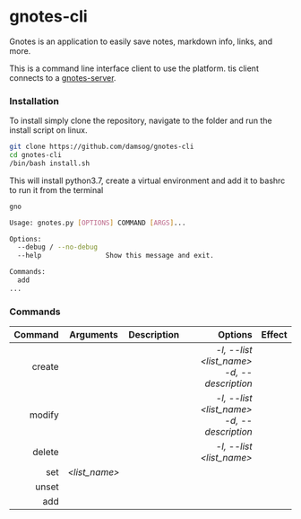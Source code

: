 # gnotes-cli

Gnotes is an application to easily save notes, markdown info, links, and more.

This is a command line interface client to use the platform. tis client connects to a [gnotes-server](https://github.com/damsog/gnotes-server).

### Installation

To install simply clone the repository, navigate to the folder and run the install script on linux.

```sh
git clone https://github.com/damsog/gnotes-cli
cd gnotes-cli
/bin/bash install.sh
```

This will install python3.7, create a virtual environment and add it to bashrc to run it from the terminal

```sh
gno
```
```sh
Usage: gnotes.py [OPTIONS] COMMAND [ARGS]...

Options:
  --debug / --no-debug
  --help                Show this message and exit.

Commands:
  add
...
```

### Commands

|Command|Arguments   	|Description   	|Options   	|Effect   	|
|--:	|---	|--:	|--: 	|--: 	|
|create |   	|   	|*-l, --list <list_name> <br> -d, --description*|   	|
|modify |   	|   	|*-l, --list <list_name> <br> -d, --description*   	|   	|
|delete |   	|   	|*-l, --list <list_name>*   	|   	|
|set   	|*<list_name>*|   	|   	|   	|
|unset  |   	|   |   	|   	|
|add   	|*<title>*|   	|*-l, --list<br>-d, --description<br>-f, --filters<br>-a, --attachments<br>-i, --information*|   	|
|update |*<title>*|   	|*-l, --list<br>-d, --description<br>-f, --filters<br>-a, --attachments<br>-i, --information<br>-af, --add-filters<br>-aa, --add-attachments<br>-ai, --add-information<br>-rf, --remove-filters<br>-ra, --remove-attachments<br>-ri, --remove-information*   	|
|remove |*<title>*|   	|*-l, --list*  	|   	|
|get   	|   	|   	|*-l, --list<br>-n, --object-name<br>-f, --filter*|   	|
|logout |   	|   	|   	|   	|
